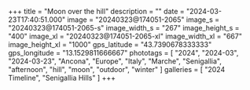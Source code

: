 +++
title = "Moon over the hill"
description = ""
date = "2024-03-23T17:40:51.000"
image = "20240323@174051-2065"
image_s = "20240323@174051-2065-s"
image_width_s = "267"
image_height_s = "400"
image_xl = "20240323@174051-2065-xl"
image_width_xl = "667"
image_height_xl = "1000"
gps_latitude = "43.7390678333333"
gps_longitude = "13.1529811666667"
phototags = [ "2024", "2024-03", "2024-03-23", "Ancona", "Europe", "Italy", "Marche", "Senigallia", "afternoon", "hill", "moon", "outdoor", "winter" ]
galleries = [ "2024 Timeline", "Senigallia Hills" ]
+++

